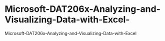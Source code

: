 # Microsoft-DAT206x-Analyzing-and-Visualizing-Data-with-Excel-
Microsoft-DAT206x-Analyzing-and-Visualizing-Data-with-Excel 
